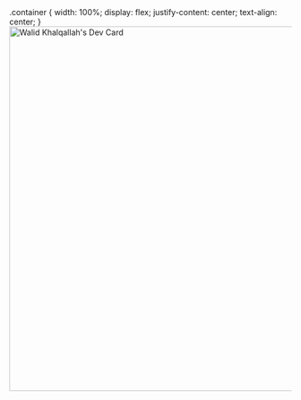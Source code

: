 <styles>
  .container {
    width: 100%;
    display: flex;
    justify-content: center;
    text-align: center;
  }
</styles>
<div class='container'>
  <a href="https://app.daily.dev/whaleaid"><img src="https://api.daily.dev/devcards/v2/XQpIuU2S3XCqidgqfpush.png?type=wide&r=tov" width="652" alt="Walid Khalqallah's Dev Card"/></a>
</div>
